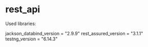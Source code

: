 # rest_api

Used libraries:

  jackson_databind_version = "2.9.9"
  rest_assured_version = "3.1.1"
  testng_version = "6.14.3"
